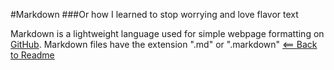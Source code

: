 #Markdown
###Or how I learned to stop worrying and love flavor text

Markdown is a lightweight language used for simple webpage formatting on [GitHub](http://github.com). Markdown files have the extension ".md" or ".markdown"
[<== Back to Readme](README.md)
